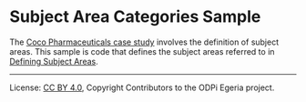 <!-- SPDX-License-Identifier: CC-BY-4.0 -->
<!-- Copyright Contributors to the ODPi Egeria project. -->

# Subject Area Categories Sample

The [Coco Pharmaceuticals case study](https://odpi.github.io/data-governance/coco-pharmaceuticals/) involves the definition of subject areas.
This sample is code that defines the subject areas
referred to in [Defining Subject Areas](https://github.com/odpi/data-governance/blob/main/docs/coco-pharmaceuticals/scenarios/defining-subject-areas/README.md).


----
License: [CC BY 4.0](https://creativecommons.org/licenses/by/4.0/),
Copyright Contributors to the ODPi Egeria project.
